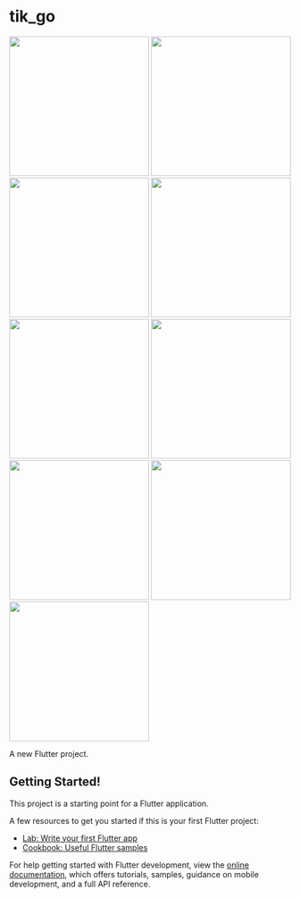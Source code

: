 
# tik_go
<img src="https://github.com/mohammadmahdiyousefi/tik_go/assets/103829998/60b4f35a-0be1-47ec-9feb-76632eac0f2f" width="250"> 
<img src="https://github.com/mohammadmahdiyousefi/tik_go/assets/103829998/9a468fe7-7630-4410-a39f-93d99c321c99" width="250"> 
<img src="https://github.com/mohammadmahdiyousefi/tik_go/assets/103829998/f7ffa2c6-13eb-48c0-9621-9bbd4910e594" width="250">
<img src="https://github.com/mohammadmahdiyousefi/tik_go/assets/103829998/c141ce34-e9af-4031-9dea-c2e4701b8531" width="250">  
<img src="https://github.com/mohammadmahdiyousefi/tik_go/assets/103829998/60feb2c6-8787-4062-b2d9-85165501c34d" width="250"> 
<img src="https://github.com/mohammadmahdiyousefi/tik_go/assets/103829998/038eed84-191e-407a-afb2-47c02fcf3303" width="250"> 
<img src="https://github.com/mohammadmahdiyousefi/tik_go/assets/103829998/aed1461c-063f-4667-9869-c2c07a2246ee" width="250"> 
<img src="https://github.com/mohammadmahdiyousefi/tik_go/assets/103829998/ad0975c0-ba71-4b64-b983-ab964931311b" width="250"> 
<img src="https://github.com/mohammadmahdiyousefi/tik_go/assets/103829998/1b685b1d-7d71-4d2e-875c-fa7d2b3992c6" width="250"> 


A new Flutter project.

## Getting Started!



This project is a starting point for a Flutter application.

A few resources to get you started if this is your first Flutter project:

- [Lab: Write your first Flutter app](https://docs.flutter.dev/get-started/codelab)
- [Cookbook: Useful Flutter samples](https://docs.flutter.dev/cookbook)

For help getting started with Flutter development, view the
[online documentation](https://docs.flutter.dev/), which offers tutorials,
samples, guidance on mobile development, and a full API reference.
